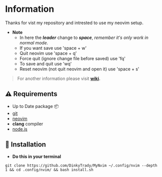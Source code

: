 # Information
Thanks for vist my repository and intrested to use my neovim setup.
- **Note**
  - In here the ***leader*** change to ***space***, _remember it's only work in normal mode_.
  - If you want save use 'space + w'
  - Quit neovim use 'space + q'
  - Force quit (ignore change file before saved) use 'fq'
  - To save and quit use 'wq'
  - Reset neovim (not quit neovim and open it) use 'space + s'
>For another information please visit **[wiki](https://github.com/DinkyTrady/MyNvim/wiki).**
## ⚠️ Requirements
- Up to Date package 📦
- [git](https://github.com/git-guides/install-git)
- [neovim](https://github.com/neovim/neovim/wiki/Installing-Neovim)
- **clang** compiler
- [node.js](https://github.com/nodejs/node)
## 🚀 Installation
- **Do this in your terminal**
```git 
git clone https://github.com/DinkyTrady/MyNvim ~/.config/nvim --depth 1 && cd .config/nvim/ && bash install.sh
```
